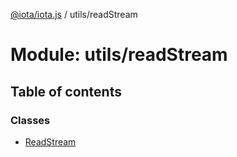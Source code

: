 [@iota/iota.js](../README.md) / utils/readStream

# Module: utils/readStream

## Table of contents

### Classes

- [ReadStream](../classes/utils_readStream.ReadStream.md)

